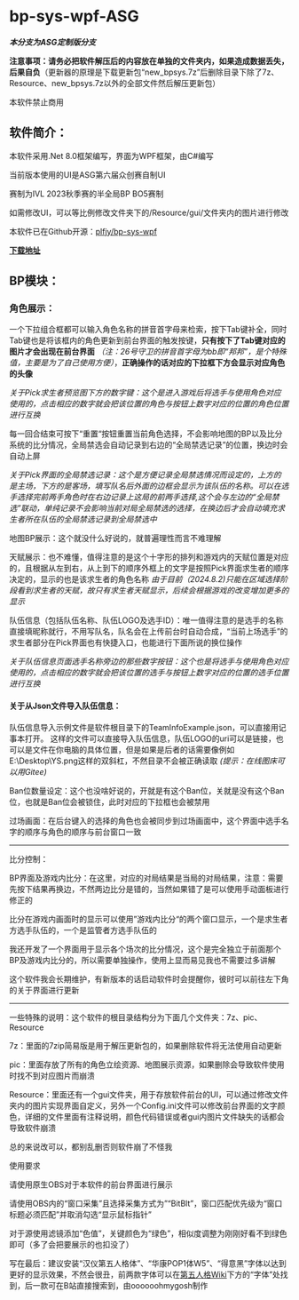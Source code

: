 # bp-sys-wpf-ASG
***本分支为ASG定制版分支***

**注意事项：请务必把软件解压后的内容放在单独的文件夹内，如果造成数据丢失，后果自负**（更新器的原理是下载更新包“new_bpsys.7z”后删除目录下除了7z、Resource、new_bpsys.7z以外的全部文件然后解压更新包）

本软件禁止商用

## 软件简介：
本软件采用.Net 8.0框架编写，界面为WPF框架，由C#编写

当前版本使用的UI是ASG第六届众创赛自制UI

赛制为IVL 2023秋季赛的半全局BP BO5赛制

如需修改UI，可以等比例修改文件夹下的/Resource/gui/文件夹内的图片进行修改

本软件已在Github开源：[plfjy/bp-sys-wpf](https://github.com/PLFJY/bp-sys-wpf)

**[下载地址](https://plfjy.lanzouq.com/icsEH255s13a)**

## BP模块：

### 角色展示：
一个下拉组合框都可以输入角色名称的拼音首字母来检索，按下Tab键补全，同时Tab键也是将该框内的角色更新到前台界面的触发按键，**只有按下了Tab键对应的图片才会出现在前台界面** *（注：26号守卫的拼音首字母为bb即“邦邦”，是个特殊值，主要是为了自己使用方便）*，**正确操作的话对应的下拉框下方会显示对应角色的头像**

*关于Pick求生者预览图下方的数字键：这个是进入游戏后将选手与使用角色对应使用的，点击相应的数字就会把该位置的角色与按钮上数字对应的位置的角色位置进行互换*

每一回合结束可按下“重置“按钮重置当前角色选择，不会影响地图的BP以及比分系统的比分情况，全局禁选会自动记录到右边的“全局禁选记录”的位置，换边时会自动上屏

*关于Pick界面的全局禁选记录：这个是方便记录全局禁选情况而设定的，上方的是主场，下方的是客场，填写队名后外面的边框会显示为该队伍的名称。可以在选手选择完前两手角色时在右边记录上这局的前两手选择,这个会与左边的“全局禁选”联动，单纯记录不会影响当前对局全局禁选的选择，在换边后才会自动填充求生者所在队伍的全局禁选记录到全局禁选中*

地图BP展示：这个就没什么好说的，就普遍理性而言不难理解

天赋展示：也不难懂，值得注意的是这个十字形的排列和游戏内的天赋位置是对应的，且根据从左到右，从上到下的顺序外框上的文字是按照Pick界面求生者的顺序决定的，显示的也是该求生者的角色名称
*由于目前（2024.8.2)只能在区域选择阶段看到求生者的天赋，故只有求生者天赋显示，后续会根据游戏的改变增加更多的显示*

队伍信息（包括队伍名称、队伍LOGO及选手ID）：唯一值得注意的是选手的名称直接填昵称就行，不用写队名，队名会在上传前台时自动合成，“当前上场选手”的求生者部分在Pick界面也有快捷入口，也能进行下面所说的换位操作

*关于队伍信息页面选手名称旁边的那些数字按钮：这个也是将选手与使用角色对应使用的，点击相应的数字就会把该位置的选手与按钮上数字对应的位置的选手位置进行互换*

#### 关于从Json文件导入队伍信息：
队伍信息导入示例文件是软件根目录下的TeamInfoExample.json，可以直接用记事本打开。
这样的文件可以直接导入队伍信息，队伍LOGO的uri可以是链接，也可以是文件在你电脑的具体位置，但是如果是后者的话需要像例如E:\\Desktop\\YS.png这样的双斜杠，不然目录不会被正确读取
*(提示：在线图床可以用Gitee)*

Ban位数量设定：这个也没啥好说的，开就是有这个Ban位，关就是没有这个Ban位，也就是Ban位会被锁住，此时对应的下拉框也会被禁用

过场画面：在后台键入的选择的角色也会被同步到过场画面中，这个界面中选手名字的顺序与角色的顺序与前台窗口一致


---


比分控制：

BP界面及游戏内比分：在这里，对应的对局结果是当局的对局结果，注意：需要先按下结果再换边，不然两边比分是错的，当然如果错了是可以使用手动面板进行修正的

比分在游戏内画面时的显示可以使用”游戏内比分“的两个窗口显示，一个是求生者方选手队伍的，一个是监管者方选手队伍的

我还开发了一个界面用于显示各个场次的比分情况，这个是完全独立于前面那个BP及游戏内比分的，所以需要单独操作，使用上显而易见我也不需要过多讲解

这个软件我会长期维护，有新版本的话启动软件时会提醒你，彼时可以前往左下角的关于界面进行更新

---

一些特殊的说明：这个软件的根目录结构分为下面几个文件夹：7z、pic、Resource

7z：里面的7zip简易版是用于解压更新包的，如果删除软件将无法使用自动更新

pic：里面存放了所有的角色立绘资源、地图展示资源，如果删除会导致软件使用时找不到对应图片而崩溃

Resource：里面还有一个gui文件夹，用于存放软件前台的UI，可以通过修改文件夹内的图片实现界面自定义，另外一个Config.ini文件可以修改前台界面的文字颜色，详细的文件里面有注释说明，颜色代码错误或者gui内图片文件缺失的话都会导致软件崩溃

总的来说改可以，都别乱删否则软件崩了不怪我





使用要求

请使用原生OBS对于本软件的前台界面进行展示

请使用OBS内的“窗口采集”且选择采集方式为”“BitBlt”，窗口匹配优先级为“窗口标题必须匹配”并取消勾选“显示鼠标指针”

对于源使用滤镜添加“色值”，关键颜色为“绿色”，相似度调整为刚刚好看不到绿色即可（多了会把要展示的也扣没了）

写在最后：建议安装“汉仪第五人格体”、“华康POP1体W5”、“得意黑”字体以达到更好的显示效果，不然会很丑，前两款字体可以在[第五人格Wiki](dwrg.wiki)下方的“字体”处找到，后一款可在B站直接搜索到，由oooooohmygosh制作
